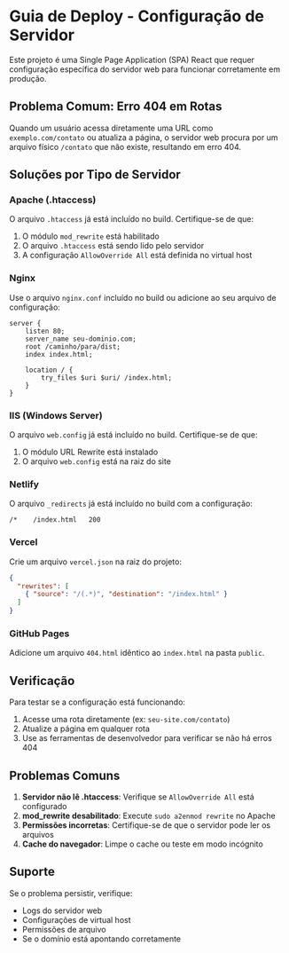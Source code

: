 # Guia de Deploy - Configuração de Servidor

Este projeto é uma Single Page Application (SPA) React que requer configuração específica do servidor web para funcionar corretamente em produção.

## Problema Comum: Erro 404 em Rotas

Quando um usuário acessa diretamente uma URL como `exemplo.com/contato` ou atualiza a página, o servidor web procura por um arquivo físico `/contato` que não existe, resultando em erro 404.

## Soluções por Tipo de Servidor

### Apache (.htaccess)

O arquivo `.htaccess` já está incluído no build. Certifique-se de que:

1. O módulo `mod_rewrite` está habilitado
2. O arquivo `.htaccess` está sendo lido pelo servidor
3. A configuração `AllowOverride All` está definida no virtual host

### Nginx

Use o arquivo `nginx.conf` incluído no build ou adicione ao seu arquivo de configuração:

```nginx
server {
    listen 80;
    server_name seu-dominio.com;
    root /caminho/para/dist;
    index index.html;

    location / {
        try_files $uri $uri/ /index.html;
    }
}
```

### IIS (Windows Server)

O arquivo `web.config` já está incluído no build. Certifique-se de que:

1. O módulo URL Rewrite está instalado
2. O arquivo `web.config` está na raiz do site

### Netlify

O arquivo `_redirects` já está incluído no build com a configuração:
```
/*    /index.html   200
```

### Vercel

Crie um arquivo `vercel.json` na raiz do projeto:
```json
{
  "rewrites": [
    { "source": "/(.*)", "destination": "/index.html" }
  ]
}
```

### GitHub Pages

Adicione um arquivo `404.html` idêntico ao `index.html` na pasta `public`.

## Verificação

Para testar se a configuração está funcionando:

1. Acesse uma rota diretamente (ex: `seu-site.com/contato`)
2. Atualize a página em qualquer rota
3. Use as ferramentas de desenvolvedor para verificar se não há erros 404

## Problemas Comuns

1. **Servidor não lê .htaccess**: Verifique se `AllowOverride All` está configurado
2. **mod_rewrite desabilitado**: Execute `sudo a2enmod rewrite` no Apache
3. **Permissões incorretas**: Certifique-se de que o servidor pode ler os arquivos
4. **Cache do navegador**: Limpe o cache ou teste em modo incógnito

## Suporte

Se o problema persistir, verifique:
- Logs do servidor web
- Configurações de virtual host
- Permissões de arquivo
- Se o domínio está apontando corretamente